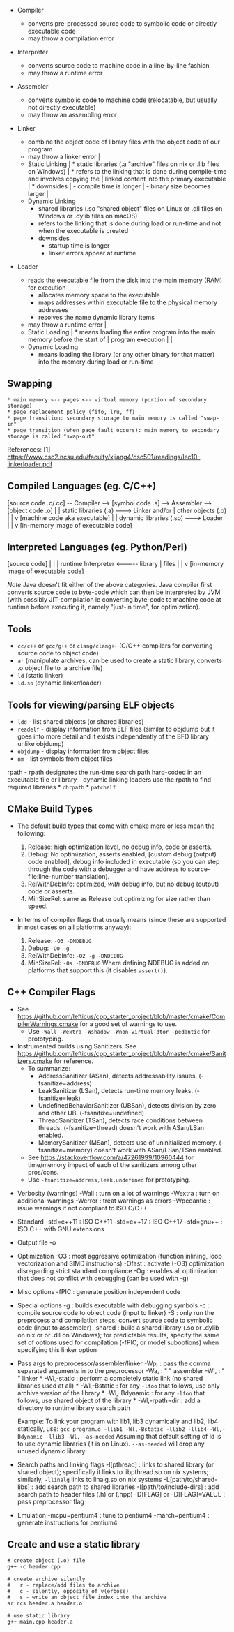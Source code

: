 * Compiler
	- converts pre-processed source code to symbolic code or directly executable code
	- may throw a compilation error
* Interpreter
	- converts source code to machine code in a line-by-line fashion
	- may throw a runtime error
* Assembler
	- converts symbolic code to machine code (relocatable, but usually not directly executable)
	- may throw an assembling error
* Linker
	- combine the object code of library files with the object code of our program
	- may throw a linker error
	|
	+ Static Linking
	|	* static libraries (.a "archive" files on nix or .lib files on Windows)
	|	* refers to the linking that is done during compile-time and involves copying the
	|	  linked content into the primary executable
	|	* downsides
	|		- compile time is longer
	|		- binary size becomes larger
	|
	+ Dynamic Linking
		* shared libraries (.so "shared object" files on Linux or .dll files on Windows or .dylib files on macOS)
		* refers to the linking that is done during load or run-time and not when the
		  executable is created
		* downsides
			- startup time is longer
			- linker errors appear at runtime

* Loader
	- reads the executable file from the disk into the main memory (RAM) for execution
		- allocates memory space to the executable
		- maps addresses within executable file to the physical memory addresses
		- resolves the name dynamic library items
	- may throw a runtime error
	|
	+ Static Loading
	|	* means loading the entire program into the main memory before the start of
	|	  program execution
	|
	|
	+ Dynamic Loading
		* means loading the library (or any other binary for that matter) into the memory during load or run-time

Swapping
--------
	* main memory <-- pages <-- virtual memory (portion of secondary storage)
	* page replacement policy (fifo, lru, ff)
	* page transition: secondary storage to main memory is called "swap-in"
	* page transition (when page fault occurs): main memory to secondary storage is called "swap-out"


References:
[1] https://www.csc2.ncsu.edu/faculty/xjiang4/csc501/readings/lec10-linkerloader.pdf

Compiled Languages (eg. C/C++)
------------------------------

[source code .c/.cc] -- Compiler --> [symbol code .s] --> Assembler --> [object code .o]
																			|
																			|
											  static libraries (.a) --->  Linker
													and/or					|
												other objects (.o)			|
																			|
																	    	v
																	  [machine code
																	   aka executable]
																		    |
																		    |
											dynamic libraries (.so)	--->  Loader
																		  	|
																		  	|
																		  	v
																	  [in-memory image of
																	   executable code]

Interpreted Languages (eg. Python/Perl)
---------------------------------------

[source code]
	|
	|
	|				runtime
Interpreter	 <----- library
	|				 files
	|
	|
	v
[in-memory image of
 executable code]


*Note* Java doesn't fit either of the above categories. Java compiler first converts source code to byte-code which can then be interpreted by JVM (with possibly JIT-compilation ie converting byte-code to machine code at runtime before executing it, namely "just-in time", for optimization).


Tools
-----
* `cc/c++` or `gcc/g++` or `clang/clang++` (C/C++ compilers for converting source code to object code)
* `ar` (manipulate archives, can be used to create a static library, converts .o object file to .a archive file)
* `ld` (static linker)
* `ld.so` (dynamic linker/loader)


Tools for viewing/parsing ELF objects
-------------------------------------
* `ldd` - list shared objects (or shared libraries)
* `readelf` - display information from ELF files (similar to objdump but it goes into more detail and it exists independently of the BFD library unlike objdump)
* `objdump` - display information from object files
* `nm` - list symbols from object files

rpath
	- rpath designates the run-time search path hard-coded in an executable file or library
	- dynamic linking loaders use the rpath to find required libraries
	* `chrpath`
	* `patchelf`


CMake Build Types
-----------------

* The default build types that come with cmake more or less mean the following:
	1. Release: high optimization level, no debug info, code or asserts.
	2. Debug: No optimization, asserts enabled, [custom debug (output) code enabled],
	   debug info included in executable (so you can step through the code with a
	   debugger and have address to source-file:line-number translation).
	3. RelWithDebInfo: optimized, *with* debug info, but no debug (output) code or asserts.
	4. MinSizeRel: same as Release but optimizing for size rather than speed.

* In terms of compiler flags that usually means (since these are supported in most cases on all platforms anyway):
	1. Release: `-O3 -DNDEBUG`
	2. Debug: `-O0 -g`
	3. RelWithDebInfo: `-O2 -g -DNDEBUG`
	4. MinSizeRel: `-Os -DNDEBUG`
  Where defining NDEBUG is added on platforms that support this (it disables `assert()`).


C++ Compiler Flags
------------------
- See https://github.com/lefticus/cpp_starter_project/blob/master/cmake/CompilerWarnings.cmake for a good set of warnings to use.
	- Use `-Wall -Wextra -Wshadow -Wnon-virtual-dtor -pedantic` for prototyping.
- Instrumented builds using Sanitizers. See https://github.com/lefticus/cpp_starter_project/blob/master/cmake/Sanitizers.cmake for reference.
	- To summarize:
		- AddressSanitizer (ASan), detects addressability issues. (-fsanitize=address)
		- LeakSanitizer (LSan), detects run-time memory leaks. (-fsanitize=leak)
		- UndefinedBehaviorSanitizer (UBSan), detects division by zero and other UB. (-fsanitize=undefined)
		- ThreadSanitizer (TSan), detects race conditions between threads. (-fsanitize=thread) doesn't work with ASan/LSan enabled.
		- MemorySanitizer (MSan), detects use of uninitialized memory. (-fsanitize=memory) doesn't work with ASan/LSan/TSan enabled.
	- See https://stackoverflow.com/a/47261999/10960444 for time/memory impact of each of the sanitizers among other pros/cons.
	- Use `-fsanitize=address,leak,undefined` for prototyping.

* Verbosity (warnings)
	-Wall : turn on a lot of warnings
	-Wextra : turn on additional warnings
	-Werror : treat warnings as errors
	-Wpedantic : issue warnings if not compliant to ISO C/C++

* Standard
	-std=c++11 : ISO C++11
	-std=c++17 : ISO C++17
	-std=gnu++ : ISO C++ with GNU extensions

* Output file
	-o <outputfile>

* Optimization
	-O3 : most aggressive optimization (function inlining, loop vectorization and SIMD instructions)
	-Ofast : activate (-O3) optimization disregarding strict standard compliance
	-Og : enables all optimization that does not conflict with debugging (can be used with -g)

* Misc options
	-fPIC : generate position independent code

* Special options
	-g : builds executable with debugging symbols
	-c : compile source code to object code (input to linker)
	-S : only run the preprocess and compilation steps; convert source code to symbolic code (input to assembler)
	-shared : build a shared library (.so or .dylib on nix or or .dll on Windows); for predictable results, specify the same set of options used for compilation (-fPIC, or model suboptions) when specifying this linker option

* Pass args to preprocessor/assembler/linker
	-Wp,<arg> : pass the comma separated arguments in <arg> to the preprocessor
	-Wa,<arg> : 				"				" 				   assembler
	-Wl,<arg> : 				"				" 				   linker
		* -Wl,-static : perform a completely static link (no shared libraries used at all)
		* -Wl,-Bstatic : for any `-lfoo` that follows, use only archive version of the library
		* -Wl,-Bdynamic : for any `-lfoo` that follows, use shared object of the library
		* -Wl,-rpath=dir : add a directory to runtime library search path

	Example:
	To link your program with lib1, lib3 dynamically and lib2, lib4 statically, use:
		```
		gcc program.o -llib1 -Wl,-Bstatic -llib2 -llib4 -Wl,-Bdynamic -llib3 -Wl,--as-needed
		```
	Assuming that default setting of ld is to use dynamic libraries (it is on Linux).
	`--as-needed` will drop any unused dynamic library.

* Search paths and linking flags
	-l[pthread] : links to shared library (or shared object); specifically it links to libpthread.so on nix systems; similarly, `-llinalg` links to linalg.so on nix systems
	-L[path/to/shared-libs] : add search path to shared libraries
	-I[path/to/include-dirs] : add search path to header files (.h) or (.hpp)
	-D[FLAG] or -D[FLAG]=VALUE : pass preprocessor flag

* Emulation
	-mcpu=pentium4 : tune to pentium4
	-march=pentium4 : generate instructions for pentium4


Create and use a static library
-------------------------------
```
# create object (.o) file
g++ -c header.cpp

# create archive silently
#	r - replace/add files to archive
#	c - silently, opposite of v(erbose)
#	s - write an object file index into the archive
ar rcs header.a header.o

# use static library
g++ main.cpp header.a
```
